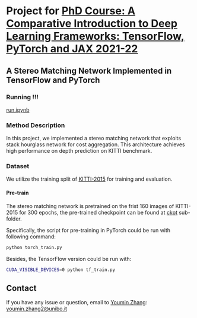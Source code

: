 # Project for [PhD Course: A Comparative Introduction to Deep Learning Frameworks: TensorFlow, PyTorch and JAX 2021-22](https://www.mircomusolesi.org/courses/DL-PhD21-22/DL-PhD21-22-main/)

## A Stereo Matching Network Implemented in TensorFlow and PyTorch

### Running !!!

[run.ipynb](https://github.com/youmi-zym/dlf_project/blob/main/run.ipynb)

### Method Description

In this project, we implemented a stereo matching network that exploits stack hourglass network for cost aggregation. This architecture achieves high performance on depth prediction on KITTI benchmark.

### Dataset

We utilize the training split of [KITTI-2015](https://www.cvlibs.net/datasets/kitti/eval_scene_flow.php?benchmark=stereo) for training and evaluation. 

#### Pre-train
The stereo matching network is pretrained on the frist 160 images of KITTI-2015 for 300 epochs, the pre-trained checkpoint can be found at [ckpt](https://github.com/youmi-zym/dlf_project/tree/main/ckpt) sub-folder.

Specifically, the script for pre-training in PyTorch could be run with following command:

```bash
python torch_train.py
```
Besides, the TensorFlow version could be run with:

```bash
CUDA_VISIBLE_DEVICES=0 python tf_train.py
```

## Contact

If you have any issue or question, email to [Youmin Zhang](https://youmi-zym.github.io/): youmin.zhang2@unibo.it 
